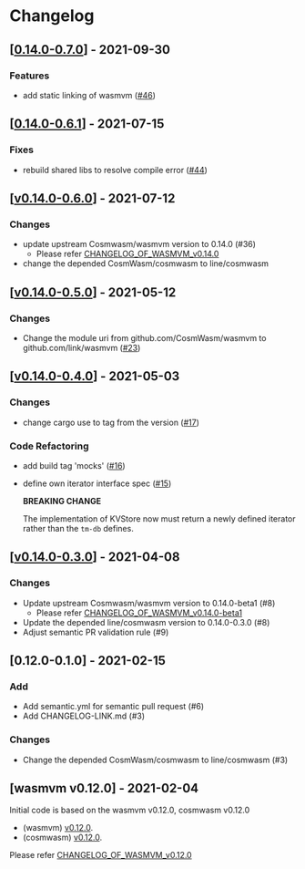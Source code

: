 # Changelog


## [[0.14.0-0.7.0](https://github.com/line/wasmvm/compare/v0.14.0-0.6.1...0.14.0-0.7.0)] - 2021-09-30

### Features

* add static linking of wasmvm ([#46](https://github.com/line/wasmvm/issues/46))


## [[0.14.0-0.6.1](https://github.com/line/wasmvm/compare/v0.14.0-0.6.0...0.14.0-0.6.1)] - 2021-07-15

### Fixes

* rebuild shared libs to resolve compile error ([#44](https://github.com/line/wasmvm/issues/44))


## [[v0.14.0-0.6.0](https://github.com/line/wasmvm/compare/v0.14.0-0.5.0...v0.14.0-0.6.0)] - 2021-07-12

### Changes
* update upstream Cosmwasm/wasmvm version to 0.14.0 (#36)
  - Please refer [CHANGELOG_OF_WASMVM_v0.14.0](https://github.com/CosmWasm/wasmvm/blob/v0.14.0/CHANGELOG.md)
* change the depended CosmWasm/cosmwasm to line/cosmwasm


## [[v0.14.0-0.5.0](https://github.com/line/wasmvm/compare/v0.14.0-0.4.0...v0.14.0-0.5.0)] - 2021-05-12

### Changes

* Change the module uri from github.com/CosmWasm/wasmvm to github.com/link/wasmvm ([#23](https://github.com/line/wasmvm/issues/23))


## [[v0.14.0-0.4.0](https://github.com/line/wasmvm/compare/v0.14.0-0.3.0...v0.14.0-0.4.0)] - 2021-05-03

### Changes

* change cargo use to tag from the version ([#17](https://github.com/line/wasmvm/issues/17))

### Code Refactoring

* add build tag 'mocks' ([#16](https://github.com/line/wasmvm/issues/16))
* define own iterator interface spec ([#15](https://github.com/line/wasmvm/issues/15))

  **BREAKING CHANGE**

  The implementation of KVStore now must return a newly defined iterator rather than the `tm-db` defines.


## [[v0.14.0-0.3.0](https://github.com/line/wasmvm/compare/v0.12.0-0.1.0...v0.14.0-0.3.0)] - 2021-04-08

### Changes
* Update upstream Cosmwasm/wasmvm version to 0.14.0-beta1 (#8)
  - Please refer [CHANGELOG_OF_WASMVM_v0.14.0-beta1](https://github.com/CosmWasm/wasmvm/blob/v0.14.0-beta1/CHANGELOG.md)
* Update the depended line/cosmwasm version to 0.14.0-0.3.0 (#8)
* Adjust semantic PR validation rule (#9)


## [0.12.0-0.1.0] - 2021-02-15

### Add
* Add semantic.yml for semantic pull request (#6)
* Add CHANGELOG-LINK.md (#3)

### Changes
* Change the depended CosmWasm/cosmwasm to line/cosmwasm (#3)


## [wasmvm v0.12.0] - 2021-02-04
Initial code is based on the wasmvm v0.12.0, cosmwasm v0.12.0

* (wasmvm) [v0.12.0](https://github.com/CosmWasm/wasmvm/releases/tag/v0.12.0).
* (cosmwasm) [v0.12.0](https://github.com/CosmWasm/cosmwasm/releases/tag/v0.12.0).

Please refer [CHANGELOG_OF_WASMVM_v0.12.0](https://github.com/CosmWasm/wasmvm/releases?after=v0.13.0)
